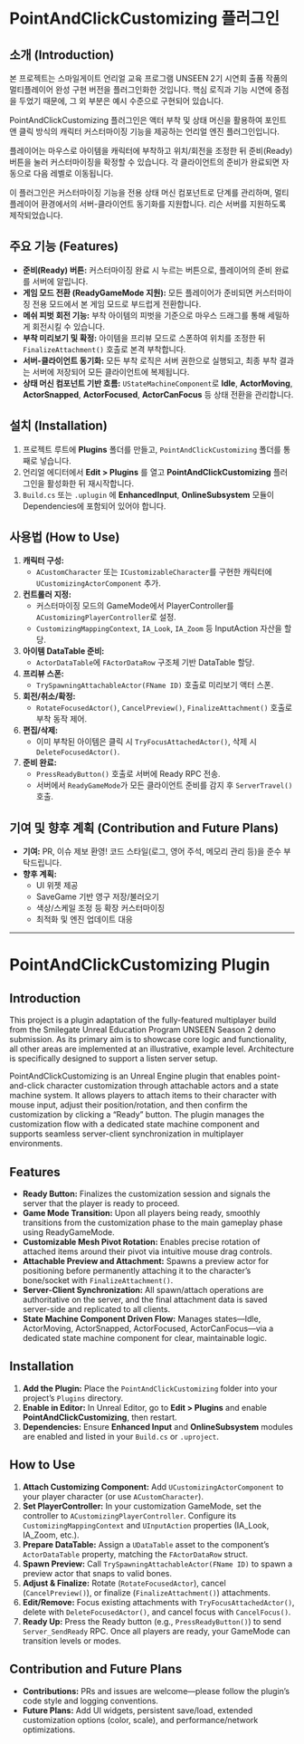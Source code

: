 # PointAndClickCustomizing 플러그인

## 소개 (Introduction)
본 프로젝트는 스마일게이트 언리얼 교육 프로그램 UNSEEN 2기 시연회 출품 작품의
멀티플레이어 완성 구현 버전을 플러그인화한 것입니다. 핵심 로직과 기능 시연에 중점을 두었기 때문에, 그 외 부분은 예시 수준으로 구현되어 있습니다.

PointAndClickCustomizing 플러그인은 액터 부착 및 상태 머신을 활용하여 포인트 앤 클릭 방식의 캐릭터 커스터마이징 기능을 제공하는 언리얼 엔진 플러그인입니다.  

플레이어는 마우스로 아이템을 캐릭터에 부착하고 위치/회전을 조정한 뒤 준비(Ready) 버튼을 눌러 커스터마이징을 확정할 수 있습니다. 각 클라이언트의 준비가 완료되면 자동으로 다음 레벨로 이동됩니다.

이 플러그인은 커스터마이징 기능을 전용 상태 머신 컴포넌트로 단계를 관리하며, 멀티플레이어 환경에서의 서버-클라이언트 동기화를 지원합니다. 리슨 서버를 지원하도록 제작되었습니다.

## 주요 기능 (Features)
- **준비(Ready) 버튼:** 커스터마이징 완료 시 누르는 버튼으로, 플레이어의 준비 완료를 서버에 알립니다.  
- **게임 모드 전환 (ReadyGameMode 지원):** 모든 플레이어가 준비되면 커스터마이징 전용 모드에서 본 게임 모드로 부드럽게 전환합니다.  
- **메쉬 피벗 회전 기능:** 부착 아이템의 피벗을 기준으로 마우스 드래그를 통해 세밀하게 회전시킬 수 있습니다.  
- **부착 미리보기 및 확정:** 아이템을 프리뷰 모드로 스폰하여 위치를 조정한 뒤 `FinalizeAttachment()` 호출로 본격 부착합니다.  
- **서버-클라이언트 동기화:** 모든 부착 로직은 서버 권한으로 실행되고, 최종 부착 결과는 서버에 저장되어 모든 클라이언트에 복제됩니다.  
- **상태 머신 컴포넌트 기반 흐름:** `UStateMachineComponent`로 **Idle**, **ActorMoving**, **ActorSnapped**, **ActorFocused**, **ActorCanFocus** 등 상태 전환을 관리합니다.



## 설치 (Installation)
1. 프로젝트 루트에 **Plugins** 폴더를 만들고, `PointAndClickCustomizing` 폴더를 통째로 넣습니다.  
2. 언리얼 에디터에서 **Edit > Plugins** 를 열고 **PointAndClickCustomizing** 플러그인을 활성화한 뒤 재시작합니다.  
3. `Build.cs` 또는 `.uplugin` 에 **EnhancedInput**, **OnlineSubsystem** 모듈이 Dependencies에 포함되어 있어야 합니다.

## 사용법 (How to Use)
1. **캐릭터 구성:**  
   - `ACustomCharacter` 또는 `ICustomizableCharacter`를 구현한 캐릭터에 `UCustomizingActorComponent` 추가.  
2. **컨트롤러 지정:**  
   - 커스터마이징 모드의 GameMode에서 PlayerController를 `ACustomizingPlayerController`로 설정.  
   - `CustomizingMappingContext`, `IA_Look`, `IA_Zoom` 등 InputAction 자산을 할당.  
3. **아이템 DataTable 준비:**  
   - `ActorDataTable`에 `FActorDataRow` 구조체 기반 DataTable 할당.  
4. **프리뷰 스폰:**  
   - `TrySpawningAttachableActor(FName ID)` 호출로 미리보기 액터 스폰.  
5. **회전/취소/확정:**  
   - `RotateFocusedActor()`, `CancelPreview()`, `FinalizeAttachment()` 호출로 부착 동작 제어.  
6. **편집/삭제:**  
   - 이미 부착된 아이템은 클릭 시 `TryFocusAttachedActor()`, 삭제 시 `DeleteFocusedActor()`.  
7. **준비 완료:**  
   - `PressReadyButton()` 호출로 서버에 Ready RPC 전송.  
   - 서버에서 `ReadyGameMode`가 모든 클라이언트 준비를 감지 후 `ServerTravel()` 호출.

## 기여 및 향후 계획 (Contribution and Future Plans)
- **기여:** PR, 이슈 제보 환영! 코드 스타일(로그, 영어 주석, 메모리 관리 등)을 준수 부탁드립니다.  
- **향후 계획:**  
  - UI 위젯 제공  
  - SaveGame 기반 영구 저장/불러오기  
  - 색상/스케일 조정 등 확장 커스터마이징  
  - 최적화 및 엔진 업데이트 대응

---

# PointAndClickCustomizing Plugin

## Introduction
This project is a plugin adaptation of the fully-featured multiplayer build from the Smilegate Unreal Education Program UNSEEN Season 2 demo submission.
As its primary aim is to showcase core logic and functionality, all other areas are implemented at an illustrative, example level.  Architecture is specifically designed to support a listen server setup.

PointAndClickCustomizing is an Unreal Engine plugin that enables point-and-click character customization through attachable actors and a state machine system. It allows players to attach items to their character with mouse input, adjust their position/rotation, and then confirm the customization by clicking a “Ready” button. The plugin manages the customization flow with a dedicated state machine component and supports seamless server-client synchronization in multiplayer environments.

## Features
- **Ready Button:** Finalizes the customization session and signals the server that the player is ready to proceed.  
- **Game Mode Transition:** Upon all players being ready, smoothly transitions from the customization phase to the main gameplay phase using ReadyGameMode.  
- **Customizable Mesh Pivot Rotation:** Enables precise rotation of attached items around their pivot via intuitive mouse drag controls.  
- **Attachable Preview and Attachment:** Spawns a preview actor for positioning before permanently attaching it to the character’s bone/socket with `FinalizeAttachment()`.  
- **Server-Client Synchronization:** All spawn/attach operations are authoritative on the server, and the final attachment data is saved server-side and replicated to all clients.  
- **State Machine Component Driven Flow:** Manages states—Idle, ActorMoving, ActorSnapped, ActorFocused, ActorCanFocus—via a dedicated state machine component for clear, maintainable logic.

## Installation
1. **Add the Plugin:** Place the `PointAndClickCustomizing` folder into your project’s `Plugins` directory.  
2. **Enable in Editor:** In Unreal Editor, go to **Edit > Plugins** and enable **PointAndClickCustomizing**, then restart.  
3. **Dependencies:** Ensure **Enhanced Input** and **OnlineSubsystem** modules are enabled and listed in your `Build.cs` or `.uproject`.

## How to Use
1. **Attach Customizing Component:** Add `UCustomizingActorComponent` to your player character (or use `ACustomCharacter`).  
2. **Set PlayerController:** In your customization GameMode, set the controller to `ACustomizingPlayerController`. Configure its `CustomizingMappingContext` and `UInputAction` properties (IA_Look, IA_Zoom, etc.).  
3. **Prepare DataTable:** Assign a `UDataTable` asset to the component’s `ActorDataTable` property, matching the `FActorDataRow` struct.  
4. **Spawn Preview:** Call `TrySpawningAttachableActor(FName ID)` to spawn a preview actor that snaps to valid bones.  
5. **Adjust & Finalize:** Rotate (`RotateFocusedActor`), cancel (`CancelPreview()`), or finalize (`FinalizeAttachment()`) attachments.  
6. **Edit/Remove:** Focus existing attachments with `TryFocusAttachedActor()`, delete with `DeleteFocusedActor()`, and cancel focus with `CancelFocus()`.  
7. **Ready Up:** Press the Ready button (e.g., `PressReadyButton()`) to send `Server_SendReady` RPC. Once all players are ready, your GameMode can transition levels or modes.

## Contribution and Future Plans
- **Contributions:** PRs and issues are welcome—please follow the plugin’s code style and logging conventions.  
- **Future Plans:** Add UI widgets, persistent save/load, extended customization options (color, scale), and performance/network optimizations.  
